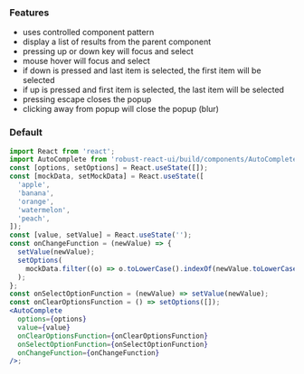 ### Features

- uses controlled component pattern
- display a list of results from the parent component
- pressing up or down key will focus and select
- mouse hover will focus and select
- if down is pressed and last item is selected, the first item will be selected
- if up is pressed and first item is selected, the last item will be selected
- pressing escape closes the popup
- clicking away from popup will close the popup (blur)

### Default

```jsx
import React from 'react';
import AutoComplete from 'robust-react-ui/build/components/AutoComplete';
const [options, setOptions] = React.useState([]);
const [mockData, setMockData] = React.useState([
  'apple',
  'banana',
  'orange',
  'watermelon',
  'peach',
]);
const [value, setValue] = React.useState('');
const onChangeFunction = (newValue) => {
  setValue(newValue);
  setOptions(
    mockData.filter((o) => o.toLowerCase().indexOf(newValue.toLowerCase()) > -1)
  );
};
const onSelectOptionFunction = (newValue) => setValue(newValue);
const onClearOptionsFunction = () => setOptions([]);
<AutoComplete
  options={options}
  value={value}
  onClearOptionsFunction={onClearOptionsFunction}
  onSelectOptionFunction={onSelectOptionFunction}
  onChangeFunction={onChangeFunction}
/>;
```
